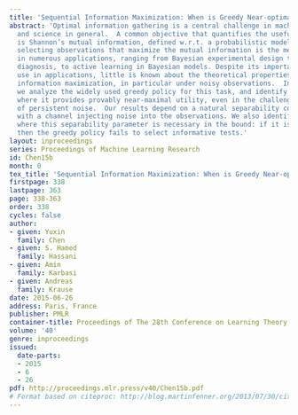 ```yaml
---
title: 'Sequential Information Maximization: When is Greedy Near-optimal?'
abstract: 'Optimal information gathering is a central challenge in machine learning
  and science in general.  A common objective that quantifies the usefulness of observations
  is Shannon’s mutual information, defined w.r.t. a probabilistic model. Greedily
  selecting observations that maximize the mutual information is the method of choice
  in numerous applications, ranging from Bayesian experimental design to automated
  diagnosis, to active learning in Bayesian models. Despite its importance and widespread
  use in applications, little is known about the theoretical properties of sequential
  information maximization, in particular under noisy observations.  In this paper,
  we analyze the widely used greedy policy for this task, and identify problem instances
  where it provides provably near-maximal utility, even in the challenging setting
  of persistent noise.  Our results depend on a natural separability condition associated
  with a channel injecting noise into the observations. We also identify examples
  where this separability parameter is necessary in the bound: if it is too small,
  then the greedy policy fails to select informative tests.'
layout: inproceedings
series: Proceedings of Machine Learning Research
id: Chen15b
month: 0
tex_title: 'Sequential Information Maximization: When is Greedy Near-optimal?'
firstpage: 338
lastpage: 363
page: 338-363
order: 338
cycles: false
author:
- given: Yuxin
  family: Chen
- given: S. Hamed
  family: Hassani
- given: Amin
  family: Karbasi
- given: Andreas
  family: Krause
date: 2015-06-26
address: Paris, France
publisher: PMLR
container-title: Proceedings of The 28th Conference on Learning Theory
volume: '40'
genre: inproceedings
issued:
  date-parts:
  - 2015
  - 6
  - 26
pdf: http://proceedings.mlr.press/v40/Chen15b.pdf
# Format based on citeproc: http://blog.martinfenner.org/2013/07/30/citeproc-yaml-for-bibliographies/
---
```

